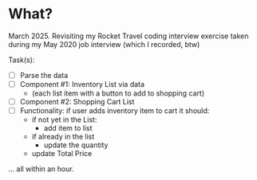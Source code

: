# What?

March 2025.
Revisiting my Rocket Travel coding interview exercise
taken during my May 2020 job interview (which I recorded, btw)

Task(s):
- [ ] Parse the data
- [ ] Component #1: Inventory List via data 
    - (each list item with a button to add to shopping cart)
- [ ] Component #2: Shopping Cart List
- [ ] Functionality: if user adds inventory item to cart it should:
    - if not yet in the List: 
        - add item to list
    - if already in the list
        - update the quantity
    - update Total Price

... all within an hour.

